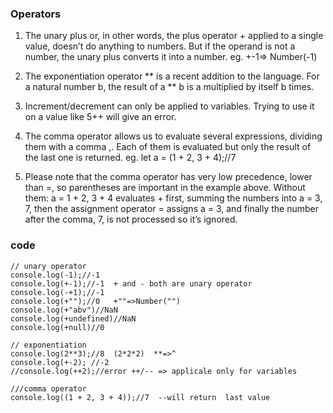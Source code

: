 ### Operators
1. The unary plus or, in other words, the plus operator + applied to a single value, doesn’t do 
   anything to numbers. But if the operand is not a number, the unary plus converts it into a number.
    eg. +-1=> Number(-1)
	
2. The exponentiation operator ** is a recent addition to the language.
   For a natural number b, the result of a ** b is a multiplied by itself b times.
   
 3. Increment/decrement can only be applied to variables. Trying to use it on a value like 5++ will give an error.
 
 4. The comma operator allows us to evaluate several expressions, dividing them with a comma ,. Each of them is
	evaluated but only the result of the last one is returned.
	eg. let a = (1 + 2, 3 + 4);//7
	
 5. Please note that the comma operator has very low precedence, lower than =, so parentheses are important in the example above.
	Without them: a = 1 + 2, 3 + 4 evaluates + first, summing the numbers into a = 3, 7, then the assignment operator = assigns
	a = 3, and finally the number after the comma, 7, is not processed so it’s ignored.

### code
~~~
// unary operator
console.log(-1);//-1
console.log(+-1);//-1  + and - both are unary operator
console.log(-+1);//-1
console.log(+"");//0   +""=>Number("")
console.log(+"abv")//NaN
console.log(+undefined)//NaN
console.log(+null)//0

// exponentiation 
console.log(2**3);//8  (2*2*2)  **=>^
console.log(+-2); //-2
//console.log(++2);//error ++/-- => applicale only for variables

///comma operator
console.log((1 + 2, 3 + 4));//7  --will return  last value 
~~~